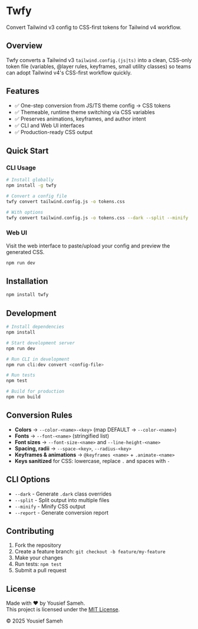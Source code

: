 # Twfy

Convert Tailwind v3 config to CSS-first tokens for Tailwind v4 workflow.

## Overview

Twfy converts a Tailwind v3 `tailwind.config.(js|ts)` into a clean, CSS-only token file (variables, @layer rules, keyframes, small utility classes) so teams can adopt Tailwind v4's CSS-first workflow quickly.

## Features

- ✅ One-step conversion from JS/TS theme config → CSS tokens
- ✅ Themeable, runtime theme switching via CSS variables
- ✅ Preserves animations, keyframes, and author intent
- ✅ CLI and Web UI interfaces
- ✅ Production-ready CSS output

## Quick Start

### CLI Usage

```bash
# Install globally
npm install -g twfy

# Convert a config file
twfy convert tailwind.config.js -o tokens.css

# With options
twfy convert tailwind.config.js -o tokens.css --dark --split --minify
```

### Web UI

Visit the web interface to paste/upload your config and preview the generated CSS.

```bash
npm run dev
```

## Installation

```bash
npm install twfy
```

## Development

```bash
# Install dependencies
npm install

# Start development server
npm run dev

# Run CLI in development
npm run cli:dev convert <config-file>

# Run tests
npm test

# Build for production
npm run build
```

## Conversion Rules

- **Colors** → `--color-<name>-<key>` (map DEFAULT → `--color-<name>`)
- **Fonts** → `--font-<name>` (stringified list)
- **Font sizes** → `--font-size-<name>` and `--line-height-<name>`
- **Spacing, radii** → `--space-<key>`, `--radius-<key>`
- **Keyframes & animations** → `@keyframes <name>` + `.animate-<name>`
- **Keys sanitized** for CSS: lowercase, replace `.` and spaces with `-`

## CLI Options

- `--dark` - Generate `.dark` class overrides
- `--split` - Split output into multiple files
- `--minify` - Minify CSS output
- `--report` - Generate conversion report

## Contributing

1. Fork the repository
2. Create a feature branch: `git checkout -b feature/my-feature`
3. Make your changes
4. Run tests: `npm test`
5. Submit a pull request

## License

Made with ❤️ by Yousief Sameh.  
This project is licensed under the [MIT License](LICENSE).

© 2025 Yousief Sameh
